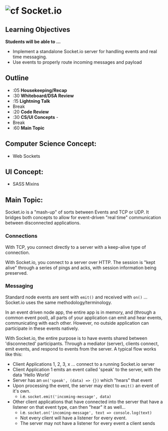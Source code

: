 ![cf](http://i.imgur.com/7v5ASc8.png) Socket.io 
======================================================

## Learning Objectives

**Students will be able to ...**

* Implement a standalone Socket.io server for handling events and real time messaging.
* Use events to properly route incoming messages and payload

## Outline
* :05 **Housekeeping/Recap**
* :30 **Whiteboard/DSA Review**
* :15 **Lightning Talk**
* Break
* :20 **Code Review**
* :30 **CS/UI Concepts** -
* Break
* :60 **Main Topic**

## Computer Science Concept:
* Web Sockets

## UI Concept:
* SASS Mixins

## Main Topic:
Socket.io is a "mash-up" of sorts between Events and TCP or UDP. It bridges both concepts to allow for event-driven "real time" communication between disconnected applications.

### Connections
With TCP, you connect directly to a server with a keep-alive type of connection.

With Socket.io, you connect to a server over HTTP. The session is "kept alive" through a series of pings and acks, with session information being preserved.

### Messaging
Standard node events are sent with `emit()` and received with `on()` ... Socket.io uses the same methodology/terminology.

In an event driven node app, the entire app is in memory, and (through a common event pool), all parts of your application can emit and hear events, communicating with each other.  However, no outside application can participate in these events natively.

With Socket.io, the entire purpose is to have events shared between 'disconnected' participants.  Through a mediator (server), clients connect, emit events, and respond to events from the server.  A typical flow works like this:

* Client Applications 1, 2, 3, x ... connect to a running Socket.io server
* Client Application 1 emits an event called 'speak' to the server, with the data 'Hello World'
* Server has an `on('speak', (data) => {})` which "hears" that event
* Upon processing the event, the server may elect to `emit()` an event of it's own.
  * i.e. `socket.emit('incoming-message', data)`
* Other client applications that have connected into the server that have a listener on that event type, can then "hear" it as well... 
  * i.e. `socket.on('incoming-message', text => console.log(text)`
  * Not every client will have a listener for every event.
  * The server may not have a listener for every event a client sends

